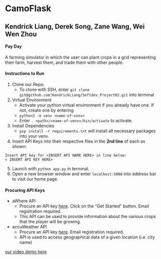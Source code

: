 # CamoFlask
## Kendrick Liang, Derek Song, Zane Wang, Wei Wen Zhou

#### Pay Day
A farming simulator in which the user can plant crops in a grid representing their farm, harvest them, and trade them with other people.

#### Instructions to Run
1. Clone our Repo:
    - To clone with SSH, enter ` git clone git@github.com:KendrickLiang/Softdev_Project02.git ` into terminal
2. Virtual Environment
    - Activate your python virtual environment if you already have one. If not, create one by entering
    - ` python3 -m venv <name-of-venv> `  
    - Enter ` . <path>/<name-of-venv>/bin/activate `  to activate.
3. Install Dependencies
    - ` pip install -r requirements.txt ` will install all necessary packages into your venv.
4. Insert API Keys into their respective files in the **2nd line** of each as shown:
  ```
  Insert API key for <INSERT API NAME HERE> in line below:
  < INSERT API KEY HERE>
  ```
5. Launch with ` python app.py ` in terminal.
6. Open a new browser window and enter ` localhost:5000 ` into address bar to visit our home page.

#### Procuring API Keys
- aWhere API
    - Procure an API key [here](https://developer.awhere.com/). Click on the "Get Started" button. Email registration required.
    - This API can be used to provide information about the various crops that the player will be growing.
- accuWeather API
    - Procure an API key [here](https://developer.accuweather.com/). Email registration required.
    - API is used to access geographical data of a given location (i.e. city name)

[our video demo here](https://youtu.be/axMjSHhPbFs)
